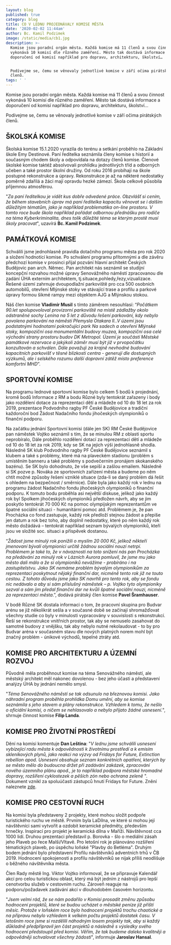 ```yaml
---
layout: blog
published: true
category: blog
title: CO V LEDNU PROJEDNÁVALY KOMISE MĚSTA
date: '2020-02-02 11:44am'
author: Bc. Kamil Podzimek
image: /static/media/cb1.jpg
description: >-
  Komise jsou poradní orgán města. Každá komise má 11 členů a svou činnost
  vykonává 10 komisí dle různého zaměření. Město tak dostává informace a
  doporučení od komisí například pro dopravu, architekturu, školství…


  Podívejme se, čemu se věnovaly jednotlivé komise v září očima pirátských
  členů.
tags: ' '
---
```

Komise jsou poradní orgán města. Každá komise má 11 členů a svou činnost vykonává 10 komisí dle různého zaměření. Město tak dostává informace a doporučení od komisí například pro dopravu, architekturu, školství…

Podívejme se, čemu se věnovaly jednotlivé komise v září očima pirátských členů.

## **ŠKOLSKÁ KOMISE**

Školská komise 15.1.2020 vyrazila do terénu a setkání proběhlo na Základní škole Emy Destinové. Paní ředitelka seznámila členy komise s historií a současným chodem školy a odpovídala na dotazy členů komise.  Členové školské komise taktéž absolvovali prohlídku jednotlivých tříd a odborných učeben a také prostor školní družiny. Od roku 2016 probíhají na škole postupné rekonstrukce a úpravy. Rekonstrukce je až na některé nedostatky poměrně zdařilá a žáci mají opravdu hezké zámezí. Škola celkově působila příjemnou atmosférou. 

"_Za paní ředitelkou je vidět kus dobře odvedené práce. Obzvlášť si cením, že během stavebních úprav má paní ředitelka kapacitu věnovat se i dalším důležitým tématům, jako je například problematika on-line prostoru. V tomto roce bude škola například pořádat odbornou přednášku pro rodiče na téma Kyberkriminalita, dnes tolik důležité téma se kterým prostě musí školy pracovat_", uzavírá **Bc. Kamil Podzimek**.

## PAMÁTKOVÁ KOMISE

Schválili jsme jednohlasně pravidla dotačního programu města pro rok 2020 a složení hodnotící komise. Po schválení programu přítomnými a dle závěru předchozí komise v prosinci přijal pozvání hlavní architekt Českých Budějovic pan arch. Němec. Pan architekt nás seznámil se studijní koncepční rozvahou možné úpravy Senovážného náměstí zpracovanou dle zadání ÚHA externím architektem, tj.situace,pohledy,řezy,vizualizace. Řešené území zahrnuje dvoupodlažní parkoviště pro cca 500 osobních automobilů, otevření Mlýnské stoky ve stávající trase a profilu a parkové úpravy formou šikmé rampy mezi objektem AJG a Mlýnskou stokou. 

Náš člen komise **Vladimír Musil** s tímto záměrem nesouhlasí: “_Počátkem 90.let spolupovoloval  provizorní parkoviště na místě zádlažby okolo odstraněné sochy Lenina na 5 let z důvodu řešení parkování, kdy nebylo povoleno parkování na náměstí Přemysla Otakara II..V území jsou podstatnými hodnotami pokračující park Na sadech a otevření Mlýnské stoky, kompoziční osa monumentální budovy muzea, kompoziční osa celé východní strany prostoru budov DK Metropol. Území je součástí Městské památkové rezervace a jakýkoli záměr musí být již v prvopočátku konzultován a schválen. Dále považuji za krajně nevhodné budování kapacitních parkovišť v těsné blízkosti centra - generují dle  dostupných výzkumů, ale i selského rozumu další dopravní zátěž místo preference komfortní MHD_”.

## SPORTOVNÍ KOMISE

Na programu lednové sportovní komise bylo celkem 5 bodů k projednání, kromě bodů Informace z RM a bodu Různé byly tentokrát zařazeny i body jako rozdělení dotace za reprezentaci dětí a mládeže od 10 do 18 let za rok 2019, prezentace Podvodního ragby PF České Budějovice a tradiční každoroční bod Žádost Nadačního fondu jihočeských olympioniků o finanční podporu.

Na začátku jednání Sportovní komisi (dále jen SK) RM České Budějovice pan náměstek Vojtko seznámil s tím, že se minulou RM z oblasti sportu neprobíralo, Dále proběhlo rozdělení dotací za reprezentaci dětí a mládeže od 10 do 18 let za rok 2019, kdy se SK na jejich výši jednohlasně shodla. Následně SK klub Podvodního ragby PF České Budějovice seznámil s klubem a také s problémy, které má na plaveckém stadionu (problém s umístěním banneru a také problémy s podvečerním pronájem skokanského bazénu). Se SK bylo dohodnuto, že vše sepíší a zašlou emailem. Následně si SK pozve p. Nováka ze sportovních zařízení města a budeme po něm chtít možné způsoby řešení vzniklé situace (zda-li se daný problém dá řešit s ohledem na bezpečnost / směrnice). Dále byla jako každý rok v lednu na programu žádost Nadačního fondu jihočeských olympioniků o finanční podporu. K tomuto bodu proběhla asi největší diskuse, jelikož jako každý rok byl Spolkem jihočeských olympioniků předložen návrh, aby se jim poskytlo tentokrát 70 000 Kč na pomoc olympijským reprezentantům ve špatné sociální situaci - humanitární pomoc atd. Problémem je, že pan Procházka co fond zastupuje, každý rok předloží stejnou žádost a přepíše jen datum a rok bez toho, aby doplnil nedostatky, které po něm každý rok město dožádává – tentokrát například seznam bývalých olympioniků, kteří jsou ve složité soc. situaci a příspěvek dostanou.

“_Žádost jsme minulý rok ponížili o myslím 20 000 Kč, jelikož někteří jmenovaní bývalí olympionici určitě žádnou sociální nouzí netrpí. Problémem je také to, že v návaznosti na toto snížení nás pan Procházka na předávání za minulý rok v Lázních Aurora pomluvil, že jsme mu jako město dali málo a že si olympioniků nevážíme - probíráno i na zastupitelstvu. Jako SK nemáme problém bývalým olympionikům za reprezentaci poskytnout nějaký finanční dar, nicméně tento rok již ne touto cestou. Z tohoto důvodu jsme jako SK navrhli pro tento rok, aby se fondu nic nedávalo a aby si sám příslušný náměstek – p. Vojtko tyto olympioniky sezval a sám jim předal finanční dar ne kvůli špatné sociální nouzi, nicméně za reprezentaci města_.”, dodává pirátský člen komise **Pavel Šramhauser**.

V bodě Různé SK dostala informaci o tom, že pracovní skupina pro Budvar arénu se již několikrát sešla a v současné době se začínají shromažďovat všechny studie co byly v minulosti vypracovány v souvislosti s rekonstrukcí. Řeší se rekonstrukce vnitřních prostor, tak aby se nemuselo zasahovat do samotné budovy z vnějšku, tak aby nebylo nutné rekolaudovat - to by pro Budvar aréna v současném stavu dle nových platných norem mohl být značný problém - únikové východů, tepelné ztráty atd.

## KOMISE PRO ARCHITEKTURU A ÚZEMNÍ ROZVOJ

Původně měla proběhnout komise na téma Senovážného náměstí, ale městský architekt měl nakonec dovolenou - bez jeho účasti a představení analýzy ÚHA by jednání nemělo smysl. 

"_Téma Senovážného náměstí se tak odsunulo na březnovou komisi. Jako náhradní program proběhla prohlídka Domu umění, aby se komise seznámila s jeho stavem a plány rekonstrukce. Vzhledem k tomu, že nešlo o oficiální komisi, o ničem se nehlasovalo a nebylo přijato žádné usnesení._", shrnuje činnost komise **Filip Landa**.

## KOMISE PRO ŽIVOTNÍ PROSTŘEDÍ

Dění na komisi komentuje **Dan Leština**: "_V lednu jsme schválili usnesení vybízející radu města k odpovědnosti k životnímu prostředí a k emisím skleníkových plynů, jako reakci na výzvy od Fridays for Future, Extinction rebellion apod. Usnesení obsahuje seznam konkrétních opatření, kterých by se město mělo do budoucna držet při zadávání zakázek, zpracování nového územního plánu apod., je to například podpora městské hromadné dopravy, rozšíření cyklostezek a pěších zón nebo ochrana zeleně_
". Dokument vznikl za spoluúčasti zástupců hnutí Fridays for Future. Znění naleznete [zde](https://cb.pirati.cz/static/doc/n%C3%A1vrh-K%C5%BDP-k-zodpov%C4%9Bdnosti-m%C4%9Bsta-k-%C5%BEivotn%C3%ADmu-prost%C5%99ed%C3%AD-a-k-emis%C3%ADm-sklen%C3%ADkov%C3%BDch-plyn%C5%AF.pdf?fbclid=IwAR0XZUvMPaaNRg3cbghahnFjOh8E9togt7Q-Jae8dpUFQDVvkj4nV6WYEFg).

## KOMISE PRO CESTOVNÍ RUCH

Na komisi byla představeny 2 projekty, které mohou složit podpoře turistického ruchu ve městě. Prvním byla LaDílna, ve které si mohou její návštěvníci sami vytvořit a ozdobit keramické předměty, především hrnečky. Inspirací pro projekt je keramická dílna v Maříži. Návštěvnost cca 1000 lidí. Druhou prezentaci představil p. Borovka - šlo o mediální zásah jeho Plaveb po řece Malši/Vltavě. Pro letošní rok je plánováno rozšíření tématických plaveb, po úspěchu loňské "Plavby do Betléma". Druhým bodem jednání bylo představení Profilu návštěvníků adventních trhů v ČB 2019. Hodnocení spokojenosti a profilu návštěvníků se nijak příliš neodlišuje o běžného návštěvníka města. 

Člen Rady městě Ing. Viktor Vojtko informoval, že se připravuje Kalendář akcí pro celou turistickou oblast, který má být jedním z nástrojů pro lepší
 cenotvorbu služeb v cestovním ruchu. Zároveň reaguje na podporu/požadavek zadávání
 akcí v dlouhodobém časovém horizontu.

"_Jsem velmi rád, že se nám podařilo v Komisi prosadit změnu způsobu hodnocení projektů, které se budou ucházet o městské peníze již příští měsíc. Protože v loňském roce bylo hodnocení projektů trochu chaotické a na přípravu nebylo vzhledem k velkém počtu projektů dostatek času. V letošním roce jsme si rozdělili náhodným losem projekty tak, aby si každý důkladně předpřipravil jen část projektů a následně s výsledky svého hodnocení předstoupil před komisi. Věřím, že tak budeme daleko kvalitněji a odpovědněji schvalovat všechny žádosti_", informuje **Jaroslav Hansal**.
